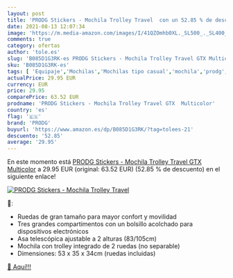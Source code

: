 ```yaml
---
layout: post
title: 'PRODG Stickers - Mochila Trolley Travel  con un 52.85 % de descuento'
date: 2021-08-13 12:07:34
image: 'https://m.media-amazon.com/images/I/41QZOmhb0XL._SL500_._SL400_.jpg'
comments: true
category: ofertas
author: 'tole.es'
slug: 'B085D1G3RK-es PRODG Stickers - Mochila Trolley Travel GTX Multicolor'
sku: 'B085D1G3RK-es'
tags: [ 'Equipaje','Mochilas','Mochilas tipo casual','mochila','prodg', ]
actualPrice: 29.95 EUR
currency: EUR
price: 29.95
comparePrice: 63.52 EUR
prodname: 'PRODG Stickers - Mochila Trolley Travel GTX  Multicolor'
country: 'es'
flag: '🇪🇸'
brand: 'PRODG'
buyurl: 'https://www.amazon.es/dp/B085D1G3RK/?tag=tolees-21'
descuento: '52.85'
average: '29.95'
---
```


En este momento está [PRODG Stickers - Mochila Trolley Travel GTX  Multicolor](https://www.amazon.es/dp/B085D1G3RK/?tag=tolees-21) a 29.95 EUR (original: 63.52 EUR) (52.85 %  de descuento) en el siguiente enlace!

[![PRODG Stickers - Mochila Trolley Travel ](https://m.media-amazon.com/images/I/41QZOmhb0XL._SL500_._SL400_.jpg)](https://www.amazon.es/dp/B085D1G3RK/?tag=tolees-21)

🔎:

- Ruedas de gran tamaño para mayor confort y movilidad
- Tres grandes compartimentos con un bolsillo acolchado para dispositivos electrónicos
- Asa telescópica ajustable a 2 alturas (83/105cm)
- Mochila con trolley integrado de 2 ruedas (no separable)
- Dimensiones: 53 x 35 x 34cm (ruedas incluidas)

[🛒 Aquí!!!](https://www.amazon.es/dp/B085D1G3RK/?tag=tolees-21)
